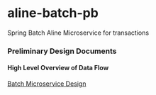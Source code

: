 # aline-batch-pb
Spring Batch Aline Microservice for transactions

### Preliminary Design Documents
#### High Level Overview of Data Flow
[Batch Microservice Design](https://github.com/CtrlAltRock/aline-batch-pb/blob/dev/AlineBatchDesignV2.pdf)
